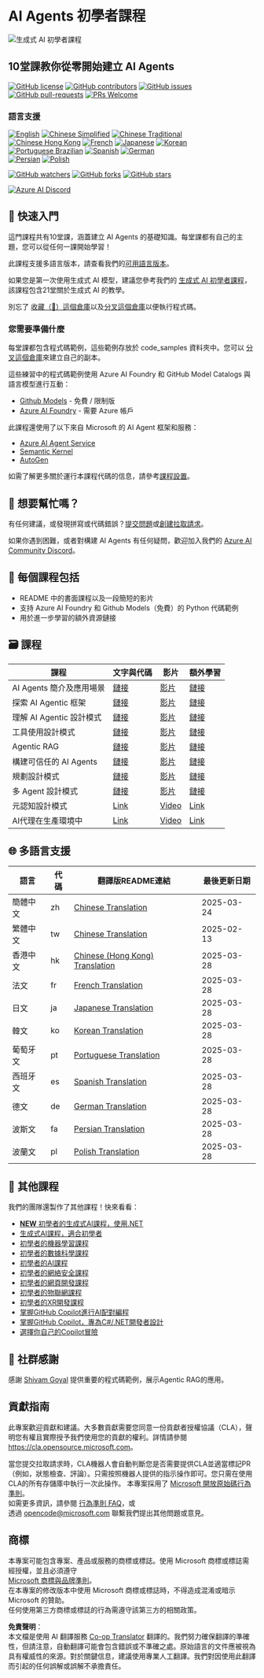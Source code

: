 <!--
CO_OP_TRANSLATOR_METADATA:
{
  "original_hash": "26d55c61f327f41dedaac7819c13dc06",
  "translation_date": "2025-03-28T14:03:52+00:00",
  "source_file": "README.md",
  "language_code": "tw"
}
-->
# AI Agents 初學者課程

![生成式 AI 初學者課程](../../translated_images/repo-thumbnail.fdd5f487bb7274d4a08459d76907ec4914de268c99637e9af082b1d3eb0730e2.tw.png)

## 10堂課教你從零開始建立 AI Agents

[![GitHub license](https://img.shields.io/github/license/microsoft/ai-agents-for-beginners.svg)](https://github.com/microsoft/ai-agents-for-beginners/blob/master/LICENSE?WT.mc_id=academic-105485-koreyst)
[![GitHub contributors](https://img.shields.io/github/contributors/microsoft/ai-agents-for-beginners.svg)](https://GitHub.com/microsoft/ai-agents-for-beginners/graphs/contributors/?WT.mc_id=academic-105485-koreyst)
[![GitHub issues](https://img.shields.io/github/issues/microsoft/ai-agents-for-beginners.svg)](https://GitHub.com/microsoft/ai-agents-for-beginners/issues/?WT.mc_id=academic-105485-koreyst)
[![GitHub pull-requests](https://img.shields.io/github/issues-pr/microsoft/ai-agents-for-beginners.svg)](https://GitHub.com/microsoft/ai-agents-for-beginners/pulls/?WT.mc_id=academic-105485-koreyst)
[![PRs Welcome](https://img.shields.io/badge/PRs-welcome-brightgreen.svg?style=flat-square)](http://makeapullrequest.com?WT.mc_id=academic-105485-koreyst)

### 語言支援
[![English](https://img.shields.io/badge/English-brightgreen.svg?style=flat-square)](README.md)
[![Chinese Simplified](https://img.shields.io/badge/Chinese_Simplified-brightgreen.svg?style=flat-square)](../zh/README.md)
[![Chinese Traditional](https://img.shields.io/badge/Chinese_Traditional-brightgreen.svg?style=flat-square)](./README.md)     
[![Chinese Hong Kong](https://img.shields.io/badge/Chinese_Hong_Kong-brightgreen.svg?style=flat-square)](../hk/README.md) 
[![French](https://img.shields.io/badge/French-brightgreen.svg?style=flat-square)](../fr/README.md)
[![Japanese](https://img.shields.io/badge/Japanese-brightgreen.svg?style=flat-square)](../ja/README.md) 
[![Korean](https://img.shields.io/badge/Korean-brightgreen.svg?style=flat-square)](../ko/README.md)
[![Portuguese Brazilian](https://img.shields.io/badge/Portuguese_Brazilian-brightgreen.svg?style=flat-square)](../pt/README.md)
[![Spanish](https://img.shields.io/badge/Spanish-brightgreen.svg?style=flat-square)](../es/README.md)
[![German](https://img.shields.io/badge/German-brightgreen.svg?style=flat-square)](../de/README.md)  
[![Persian](https://img.shields.io/badge/Persian-brightgreen.svg?style=flat-square)](../fa/README.md) 
[![Polish](https://img.shields.io/badge/Polish-brightgreen.svg?style=flat-square)](../pl/README.md) 

[![GitHub watchers](https://img.shields.io/github/watchers/microsoft/ai-agents-for-beginners.svg?style=social&label=Watch)](https://GitHub.com/microsoft/ai-agents-for-beginners/watchers/?WT.mc_id=academic-105485-koreyst)
[![GitHub forks](https://img.shields.io/github/forks/microsoft/ai-agents-for-beginners.svg?style=social&label=Fork)](https://GitHub.com/microsoft/ai-agents-for-beginners/network/?WT.mc_id=academic-105485-koreyst)
[![GitHub stars](https://img.shields.io/github/stars/microsoft/ai-agents-for-beginners.svg?style=social&label=Star)](https://GitHub.com/microsoft/ai-agents-for-beginners/stargazers/?WT.mc_id=academic-105485-koreyst)

[![Azure AI Discord](https://dcbadge.limes.pink/api/server/kzRShWzttr)](https://discord.gg/kzRShWzttr)

## 🌱 快速入門

這門課程共有10堂課，涵蓋建立 AI Agents 的基礎知識。每堂課都有自己的主題，您可以從任何一課開始學習！

此課程支援多語言版本，請查看我們的[可用語言版本](../..)。

如果您是第一次使用生成式 AI 模型，建議您參考我們的 [生成式 AI 初學者課程](https://aka.ms/genai-beginners)，該課程包含21堂關於生成式 AI 的教學。

別忘了 [收藏（🌟）這個倉庫](https://docs.github.com/en/get-started/exploring-projects-on-github/saving-repositories-with-stars?WT.mc_id=academic-105485-koreyst)以及[分叉這個倉庫](https://github.com/microsoft/ai-agents-for-beginners/fork)以便執行程式碼。

### 您需要準備什麼

每堂課都包含程式碼範例，這些範例存放於 code_samples 資料夾中。您可以 [分叉這個倉庫](https://github.com/microsoft/ai-agents-for-beginners/fork)來建立自己的副本。

這些練習中的程式碼範例使用 Azure AI Foundry 和 GitHub Model Catalogs 與語言模型進行互動：

- [Github Models](https://aka.ms/ai-agents-beginners/github-models) - 免費 / 限制版
- [Azure AI Foundry](https://aka.ms/ai-agents-beginners/ai-foundry) - 需要 Azure 帳戶

此課程還使用了以下來自 Microsoft 的 AI Agent 框架和服務：

- [Azure AI Agent Service](https://aka.ms/ai-agents-beginners/ai-agent-service)
- [Semantic Kernel](https://aka.ms/ai-agents-beginners/semantic-kernel)  
- [AutoGen](https://aka.ms/ai-agents/autogen)  

如需了解更多關於運行本課程代碼的信息，請參考[課程設置](./00-course-setup/README.md)。  

## 🙏 想要幫忙嗎？  

有任何建議，或發現拼寫或代碼錯誤？[提交問題](https://github.com/microsoft/ai-agents-for-beginners/issues?WT.mc_id=academic-105485-koreyst)或[創建拉取請求](https://github.com/microsoft/ai-agents-for-beginners/pulls?WT.mc_id=academic-105485-koreyst)。  

如果你遇到困難，或者對構建 AI Agents 有任何疑問，歡迎加入我們的 [Azure AI Community Discord](https://discord.gg/kzRShWzttr)。  

## 📂 每個課程包括  

- README 中的書面課程以及一段簡短的影片  
- 支持 Azure AI Foundry 和 Github Models（免費）的 Python 代碼範例  
- 用於進一步學習的額外資源鏈接  

## 🗃️ 課程  

| **課程**                                | **文字與代碼**                                    | **影片**                                                   | **額外學習**                                                                        |
|-----------------------------------------|---------------------------------------------------|------------------------------------------------------------|-------------------------------------------------------------------------------------|
| AI Agents 簡介及應用場景                | [鏈接](./01-intro-to-ai-agents/README.md)         | [影片](https://youtu.be/3zgm60bXmQk?si=z8QygFvYQv-9WtO1)   | [鏈接](https://aka.ms/ai-agents-beginners/collection?WT.mc_id=academic-105485-koreyst) |
| 探索 AI Agentic 框架                    | [鏈接](./02-explore-agentic-frameworks/README.md) | [影片](https://youtu.be/ODwF-EZo_O8?si=Vawth4hzVaHv-u0H)   | [鏈接](https://aka.ms/ai-agents-beginners/collection?WT.mc_id=academic-105485-koreyst) |
| 理解 AI Agentic 設計模式                | [鏈接](./03-agentic-design-patterns/README.md)    | [影片](https://youtu.be/m9lM8qqoOEA?si=BIzHwzstTPL8o9GF)   | [鏈接](https://aka.ms/ai-agents-beginners/collection?WT.mc_id=academic-105485-koreyst) |
| 工具使用設計模式                        | [鏈接](./04-tool-use/README.md)                   | [影片](https://youtu.be/vieRiPRx-gI?si=2z6O2Xu2cu_Jz46N)   | [鏈接](https://aka.ms/ai-agents-beginners/collection?WT.mc_id=academic-105485-koreyst) |
| Agentic RAG                             | [鏈接](./05-agentic-rag/README.md)                | [影片](https://youtu.be/WcjAARvdL7I?si=gKPWsQpKiIlDH9A3)   | [鏈接](https://aka.ms/ai-agents-beginners/collection?WT.mc_id=academic-105485-koreyst) |
| 構建可信任的 AI Agents                  | [鏈接](./06-building-trustworthy-agents/README.md)| [影片](https://youtu.be/iZKkMEGBCUQ?si=jZjpiMnGFOE9L8OK)   | [鏈接](https://aka.ms/ai-agents-beginners/collection?WT.mc_id=academic-105485-koreyst) |
| 規劃設計模式                            | [鏈接](./07-planning-design/README.md)            | [影片](https://youtu.be/kPfJ2BrBCMY?si=6SC_iv_E5-mzucnC)   | [鏈接](https://aka.ms/ai-agents-beginners/collection?WT.mc_id=academic-105485-koreyst) |
| 多 Agent 設計模式                       | [鏈接](./08-multi-agent/README.md)                | [影片](https://youtu.be/V6HpE9hZEx0?si=rMgDhEu7wXo2uo6g)   | [鏈接](https://aka.ms/ai-agents-beginners/collection?WT.mc_id=academic-105485-koreyst) |  
| 元認知設計模式                     | [Link](./09-metacognition/README.md)               | [Video](https://youtu.be/His9R6gw6Ec?si=8gck6vvdSNCt6OcF)  | [Link](https://aka.ms/ai-agents-beginners/collection?WT.mc_id=academic-105485-koreyst) |
| AI代理在生產環境中                 | [Link](./10-ai-agents-production/README.md)        | [Video](https://youtu.be/l4TP6IyJxmQ?si=31dnhexRo6yLRJDl)  | [Link](https://aka.ms/ai-agents-beginners/collection?WT.mc_id=academic-105485-koreyst) |

## 🌐 多語言支援

| 語言                | 代碼 | 翻譯版README連結                                    | 最後更新日期   |
|---------------------|------|-----------------------------------------------------|----------------|
| 簡體中文            | zh   | [Chinese Translation](../zh/README.md)  | 2025-03-24     |
| 繁體中文            | tw   | [Chinese Translation](./README.md)  | 2025-02-13     |
| 香港中文            | hk   | [Chinese (Hong Kong) Translation](../hk/README.md) | 2025-03-28     |
| 法文                | fr   | [French Translation](../fr/README.md)   | 2025-03-28     |
| 日文                | ja   | [Japanese Translation](../ja/README.md) | 2025-03-28     |
| 韓文                | ko   | [Korean Translation](../ko/README.md)   | 2025-03-28     |
| 葡萄牙文            | pt   | [Portuguese Translation](../pt/README.md)| 2025-03-28     |
| 西班牙文            | es   | [Spanish Translation](../es/README.md)  | 2025-03-28     |
| 德文                | de   | [German Translation](../de/README.md)   | 2025-03-28     |
| 波斯文              | fa   | [Persian Translation](../fa/README.md)  | 2025-03-28     |
| 波蘭文              | pl   | [Polish Translation](../pl/README.md)   | 2025-03-28     |

## 🎒 其他課程

我們的團隊還製作了其他課程！快來看看：

- [**NEW** 初學者的生成式AI課程，使用.NET](https://github.com/microsoft/Generative-AI-for-beginners-dotnet?WT.mc_id=academic-105485-koreyst)
- [生成式AI課程，適合初學者](https://github.com/microsoft/generative-ai-for-beginners?WT.mc_id=academic-105485-koreyst)
- [初學者的機器學習課程](https://aka.ms/ml-beginners?WT.mc_id=academic-105485-koreyst)
- [初學者的數據科學課程](https://aka.ms/datascience-beginners?WT.mc_id=academic-105485-koreyst)
- [初學者的AI課程](https://aka.ms/ai-beginners?WT.mc_id=academic-105485-koreyst)
- [初學者的網絡安全課程](https://github.com/microsoft/Security-101??WT.mc_id=academic-96948-sayoung)
- [初學者的網頁開發課程](https://aka.ms/webdev-beginners?WT.mc_id=academic-105485-koreyst)
- [初學者的物聯網課程](https://aka.ms/iot-beginners?WT.mc_id=academic-105485-koreyst)
- [初學者的XR開發課程](https://github.com/microsoft/xr-development-for-beginners?WT.mc_id=academic-105485-koreyst)
- [掌握GitHub Copilot進行AI配對編程](https://aka.ms/GitHubCopilotAI?WT.mc_id=academic-105485-koreyst)
- [掌握GitHub Copilot，專為C#/.NET開發者設計](https://github.com/microsoft/mastering-github-copilot-for-dotnet-csharp-developers?WT.mc_id=academic-105485-koreyst)
- [選擇你自己的Copilot冒險](https://github.com/microsoft/CopilotAdventures?WT.mc_id=academic-105485-koreyst)

## 🌟 社群感謝

感謝 [Shivam Goyal](https://www.linkedin.com/in/shivam2003/) 提供重要的程式碼範例，展示Agentic RAG的應用。

## 貢獻指南

此專案歡迎貢獻和建議。大多數貢獻需要您同意一份貢獻者授權協議（CLA），聲明您有權且實際授予我們使用您的貢獻的權利。詳情請參閱 <https://cla.opensource.microsoft.com>。

當您提交拉取請求時，CLA機器人會自動判斷您是否需要提供CLA並適當標記PR（例如，狀態檢查、評論）。只需按照機器人提供的指示操作即可。您只需在使用CLA的所有存儲庫中執行一次此操作。
本專案採用了 [Microsoft 開放原始碼行為準則](https://opensource.microsoft.com/codeofconduct/)。  
如需更多資訊，請參閱 [行為準則 FAQ](https://opensource.microsoft.com/codeofconduct/faq/)，或  
透過 [opencode@microsoft.com](mailto:opencode@microsoft.com) 聯繫我們提出其他問題或意見。

## 商標

本專案可能包含專案、產品或服務的商標或標誌。使用 Microsoft 商標或標誌需經授權，並且必須遵守  
[Microsoft 商標與品牌準則](https://www.microsoft.com/legal/intellectualproperty/trademarks/usage/general)。  
在本專案的修改版本中使用 Microsoft 商標或標誌時，不得造成混淆或暗示 Microsoft 的贊助。  
任何使用第三方商標或標誌的行為需遵守該第三方的相關政策。

**免責聲明**：  
本文檔是使用 AI 翻譯服務 [Co-op Translator](https://github.com/Azure/co-op-translator) 翻譯的。我們努力確保翻譯的準確性，但請注意，自動翻譯可能會包含錯誤或不準確之處。原始語言的文件應被視為具有權威性的來源。對於關鍵信息，建議使用專業人工翻譯。我們對因使用此翻譯而引起的任何誤解或誤解不承擔責任。